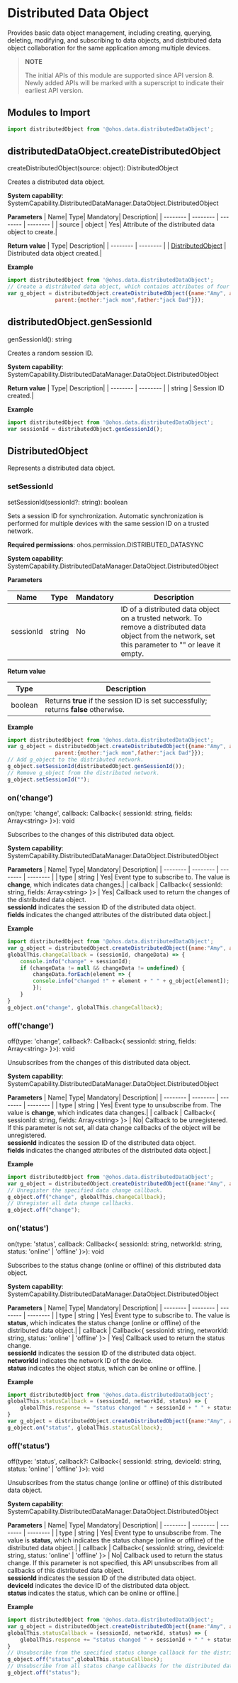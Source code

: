 # Distributed Data Object

Provides basic data object management, including creating, querying, deleting, modifying, and subscribing to data objects, and distributed data object collaboration for the same application among multiple devices.

> **NOTE**<br/>
>
> The initial APIs of this module are supported since API version 8. Newly added APIs will be marked with a superscript to indicate their earliest API version.


## Modules to Import

```js
import distributedObject from '@ohos.data.distributedDataObject';
```

## distributedDataObject.createDistributedObject

createDistributedObject(source: object): DistributedObject


Creates a distributed data object.

**System capability**: SystemCapability.DistributedDataManager.DataObject.DistributedObject

**Parameters**
| Name| Type| Mandatory| Description|
| -------- | -------- | -------- | -------- |
| source | object | Yes| Attribute of the distributed data object to create.|

**Return value**
| Type| Description|
| -------- | -------- |
| [DistributedObject](#distributedobject) | Distributed data object created.|

**Example**
  ```js
  import distributedObject from '@ohos.data.distributedDataObject';
  // Create a distributed data object, which contains attributes of four types, namely, string, number, boolean, and object.
  var g_object = distributedObject.createDistributedObject({name:"Amy", age:18, isVis:false, 
                 parent:{mother:"jack mom",father:"jack Dad"}});
  ```


## distributedObject.genSessionId

genSessionId(): string

Creates a random session ID.

**System capability**: SystemCapability.DistributedDataManager.DataObject.DistributedObject

**Return value**
| Type| Description|
| -------- | -------- |
| string | Session ID created.|

**Example**
  ```js
  import distributedObject from '@ohos.data.distributedDataObject';
  var sessionId = distributedObject.genSessionId();
  ```


## DistributedObject

Represents a distributed data object.

### setSessionId

setSessionId(sessionId?: string): boolean

Sets a session ID for synchronization. Automatic synchronization is performed for multiple devices with the same session ID on a trusted network.

**Required permissions**: ohos.permission.DISTRIBUTED_DATASYNC

**System capability**: SystemCapability.DistributedDataManager.DataObject.DistributedObject

**Parameters**

| Name| Type| Mandatory| Description|
| -------- | -------- | -------- | -------- |
| sessionId | string | No| ID of a distributed data object on a trusted network. To remove a distributed data object from the network, set this parameter to "" or leave it empty.|

**Return value**

| Type| Description|
| -------- | -------- |
| boolean | Returns **true** if the session ID is set successfully;<br>returns **false** otherwise. |

**Example**

  ```js
  import distributedObject from '@ohos.data.distributedDataObject';
  var g_object = distributedObject.createDistributedObject({name:"Amy", age:18, isVis:false, 
                 parent:{mother:"jack mom",father:"jack Dad"}});
  // Add g_object to the distributed network.
  g_object.setSessionId(distributedObject.genSessionId());
  // Remove g_object from the distributed network.
  g_object.setSessionId("");
  ```


### on('change')

on(type: 'change', callback: Callback<{ sessionId: string, fields: Array&lt;string&gt; }>): void

Subscribes to the changes of this distributed data object.

**System capability**: SystemCapability.DistributedDataManager.DataObject.DistributedObject

**Parameters**
| Name| Type| Mandatory| Description|
| -------- | -------- | -------- | -------- |
| type | string | Yes| Event type to subscribe to. The value is **change**, which indicates data changes.|
| callback | Callback<{ sessionId: string, fields: Array&lt;string&gt; }> | Yes| Callback used to return the changes of the distributed data object.<br>**sessionId** indicates the session ID of the distributed data object.<br>**fields** indicates the changed attributes of the distributed data object.|

**Example**
```js
import distributedObject from '@ohos.data.distributedDataObject';  
var g_object = distributedObject.createDistributedObject({name:"Amy", age:18, isVis:false,parent:{mother:"jack mom",father:"jack Dad"}});
globalThis.changeCallback = (sessionId, changeData) => {
    console.info("change" + sessionId);
    if (changeData != null && changeData != undefined) {
        changeData.forEach(element => {
        console.info("changed !" + element + " " + g_object[element]);
        });
    }
}
g_object.on("change", globalThis.changeCallback);
```

### off('change')

off(type: 'change', callback?: Callback<{ sessionId: string, fields: Array&lt;string&gt; }>): void

Unsubscribes from the changes of this distributed data object.

**System capability**: SystemCapability.DistributedDataManager.DataObject.DistributedObject

**Parameters**
| Name| Type| Mandatory| Description|
| -------- | -------- | -------- | -------- |
| type | string | Yes| Event type to unsubscribe from. The value is **change**, which indicates data changes.|
| callback | Callback<{ sessionId: string, fields: Array&lt;string&gt; }> | No| Callback to be unregistered. If this parameter is not set, all data change callbacks of the object will be unregistered.<br>**sessionId** indicates the session ID of the distributed data object.<br>**fields** indicates the changed attributes of the distributed data object.|


**Example**
```js
import distributedObject from '@ohos.data.distributedDataObject';  
var g_object = distributedObject.createDistributedObject({name:"Amy", age:18, isVis:false,parent:{mother:"jack mom",father:"jack Dad"}});
// Unregister the specified data change callback.
g_object.off("change", globalThis.changeCallback);
// Unregister all data change callbacks.
g_object.off("change");
```

### on('status')

on(type: 'status', callback: Callback<{ sessionId: string, networkId: string, status: 'online' | 'offline' }>): void

Subscribes to the status change (online or offline) of this distributed data object.

**System capability**: SystemCapability.DistributedDataManager.DataObject.DistributedObject

**Parameters**
| Name| Type| Mandatory| Description|
| -------- | -------- | -------- | -------- |
| type | string | Yes| Event type to subscribe to. The value is **status**, which indicates the status change (online or offline) of the distributed data object.|
| callback | Callback<{ sessionId: string, networkId: string, status: 'online' \| 'offline' }> | Yes| Callback used to return the status change.<br>**sessionId** indicates the session ID of the distributed data object.<br>**networkId** indicates the network ID of the device.<br>**status** indicates the object status, which can be online or offline. |

**Example**
```js
import distributedObject from '@ohos.data.distributedDataObject';
globalThis.statusCallback = (sessionId, networkId, status) => {
    globalThis.response += "status changed " + sessionId + " " + status + " " + networkId;
}
var g_object = distributedObject.createDistributedObject({name:"Amy", age:18, isVis:false,parent:{mother:"jack mom",father:"jack Dad"}});
g_object.on("status", globalThis.statusCallback);
```

### off('status')

off(type: 'status', callback?: Callback<{ sessionId: string, deviceId: string, status: 'online' | 'offline' }>): void


Unsubscribes from the status change (online or offline) of this distributed data object.

**System capability**: SystemCapability.DistributedDataManager.DataObject.DistributedObject

**Parameters**
| Name| Type| Mandatory| Description|
| -------- | -------- | -------- | -------- |
| type | string | Yes| Event type to unsubscribe from. The value is **status**, which indicates the status change (online or offline) of the distributed data object.|
| callback | Callback<{ sessionId: string, deviceId: string, status: 'online' \| 'offline' }> | No| Callback used to return the status change. If this parameter is not specified, this API unsubscribes from all callbacks of this distributed data object.<br>**sessionId** indicates the session ID of the distributed data object.<br>**deviceId** indicates the device ID of the distributed data object.<br>**status** indicates the status, which can be online or offline.|


**Example**
```js
import distributedObject from '@ohos.data.distributedDataObject'; 
var g_object = distributedObject.createDistributedObject({name:"Amy", age:18, isVis:false,parent:{mother:"jack mom",father:"jack Dad"}});
globalThis.statusCallback = (sessionId, networkId, status) => {
    globalThis.response += "status changed " + sessionId + " " + status + " " + networkId;
}
// Unsubscribe from the specified status change callback for the distributed data object.
g_object.off("status",globalThis.statusCallback);
// Unsubscribe from all status change callbacks for the distributed data object.
g_object.off("status");
```
